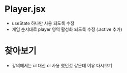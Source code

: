 # Player.jsx
- useState 하나만 사용 되도록 수정
- 게임 순서대로 player 영역 활성화 되도록 수정 (.active 추가)

# 찾아보기
- 강의에서는 ul 대신 ol 사용 했던것 같은데 이유 다시보기
